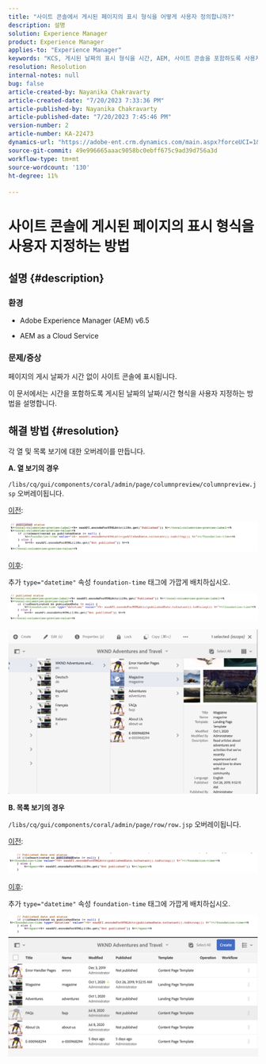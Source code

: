 ```yaml
---
title: "사이트 콘솔에서 게시된 페이지의 표시 형식을 어떻게 사용자 정의합니까?"
description: 설명
solution: Experience Manager
product: Experience Manager
applies-to: "Experience Manager"
keywords: "KCS, 게시된 날짜의 표시 형식을 시간, AEM, 사이트 콘솔을 포함하도록 사용자 정의"
resolution: Resolution
internal-notes: null
bug: false
article-created-by: Nayanika Chakravarty
article-created-date: "7/20/2023 7:33:36 PM"
article-published-by: Nayanika Chakravarty
article-published-date: "7/20/2023 7:45:46 PM"
version-number: 2
article-number: KA-22473
dynamics-url: "https://adobe-ent.crm.dynamics.com/main.aspx?forceUCI=1&pagetype=entityrecord&etn=knowledgearticle&id=60709c4f-3427-ee11-9966-6045bd006149"
source-git-commit: 49e996665aaac9058bc0ebff675c9ad39d756a3d
workflow-type: tm+mt
source-wordcount: '130'
ht-degree: 11%

---
```


# 사이트 콘솔에 게시된 페이지의 표시 형식을 사용자 지정하는 방법

## 설명 {#description}


### 환경

- Adobe Experience Manager (AEM) v6.5

- AEM as a Cloud Service

### 문제/증상

페이지의 게시 날짜가 시간 없이 사이트 콘솔에 표시됩니다.

이 문서에서는 시간을 포함하도록 게시된 날짜의 날짜/시간 형식을 사용자 지정하는 방법을 설명합니다.


## 해결 방법 {#resolution}


각 열 및 목록 보기에 대한 오버레이를 만듭니다.

<b>A. 열 보기의 경우</b>

`/libs/cq/gui/components/coral/admin/page/columnpreview/columnpreview.jsp` 오버레이됩니다.

<u>이전</u>:

![](assets/76d8eda9-2625-ee11-9cbe-6045bd006a22.png)

<u>이후</u>:

추가 `type="datetime"` 속성 `foundation-time` 태그에 가깝게 배치하십시오.

![](assets/bc3fccb7-2625-ee11-9cbe-6045bd006a22.png)

![](assets/4b4c42f9-2625-ee11-9cbe-6045bd006a22.png)

<b>B. 목록 보기의 경우</b>

`/libs/cq/gui/components/coral/admin/page/row/row.jsp` 오버레이됩니다.

<u>이전</u>:

![](assets/b4d354c8-2625-ee11-9cbe-6045bd006a22.png)

<u>이후</u>:

추가 `type="datetime"` 속성 `foundation-time` 태그에 가깝게 배치하십시오.

![](assets/82f75cd6-2625-ee11-9cbe-6045bd006a22.png)
![](assets/807c0517-2725-ee11-9cbe-6045bd006a22.png)
